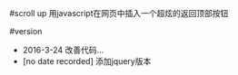 #scroll up
用javascript在网页中插入一个超炫的返回顶部按钮

#version
 - 2016-3-24 改善代码...
 - [no date recorded] 添加jquery版本
